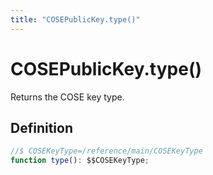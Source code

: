 ```yaml
---
title: "COSEPublicKey.type()"
---
```


# COSEPublicKey.type()

Returns the COSE key type.

## Definition

```ts
//$ COSEKeyType=/reference/main/COSEKeyType
function type(): $$COSEKeyType;
```
